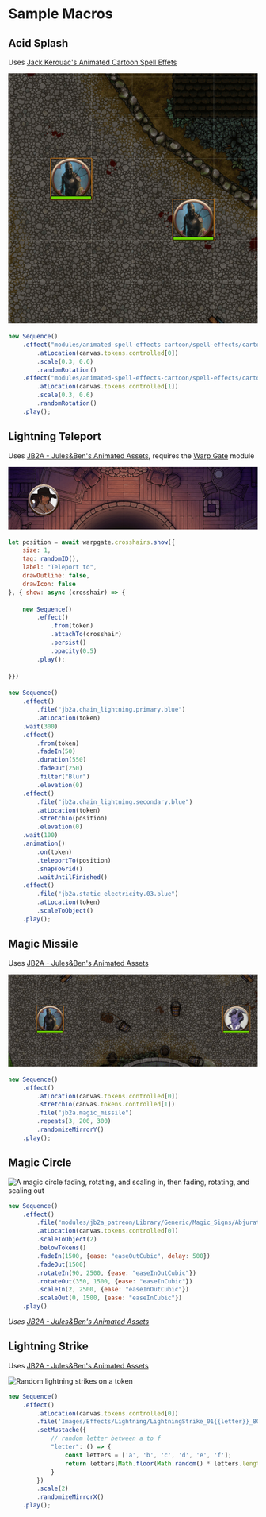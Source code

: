 # Sample Macros

## Acid Splash

Uses [Jack Kerouac's Animated Cartoon Spell Effets](https://foundryvtt.com/packages/animated-spell-effects-cartoon)

![Acid splash hitting two tokens with random rotation and scales](images/acid_splash.gif)

```js
new Sequence()
    .effect("modules/animated-spell-effects-cartoon/spell-effects/cartoon/water/acid_splash_CIRCLE_01.webm")
        .atLocation(canvas.tokens.controlled[0])
        .scale(0.3, 0.6)
        .randomRotation()
    .effect("modules/animated-spell-effects-cartoon/spell-effects/cartoon/water/acid_splash_CIRCLE_01.webm")
        .atLocation(canvas.tokens.controlled[1])
        .scale(0.3, 0.6)
        .randomRotation()
    .play();
```

## Lightning Teleport

Uses [JB2A - Jules&Ben's Animated Assets](https://foundryvtt.com/packages/JB2A_DnD5e), requires the [Warp Gate](https://foundryvtt.com/packages/warpgate) module

![Animation showing the Sequencer](images/Animation2.gif)

```js
let position = await warpgate.crosshairs.show({
    size: 1,
    tag: randomID(),
    label: "Teleport to",
    drawOutline: false,
    drawIcon: false
}, { show: async (crosshair) => {

    new Sequence()
        .effect()
            .from(token)
            .attachTo(crosshair)
            .persist()
            .opacity(0.5)
        .play();

}})

new Sequence()
    .effect()
        .file("jb2a.chain_lightning.primary.blue")
        .atLocation(token)
    .wait(300)
    .effect()
        .from(token)
        .fadeIn(50)
        .duration(550)
        .fadeOut(250)
        .filter("Blur")
        .elevation(0)
    .effect()
        .file("jb2a.chain_lightning.secondary.blue")
        .atLocation(token)
        .stretchTo(position)
        .elevation(0)
    .wait(100)
    .animation()
        .on(token)
        .teleportTo(position)
        .snapToGrid()
        .waitUntilFinished()
    .effect()
        .file("jb2a.static_electricity.03.blue")
        .atLocation(token)
        .scaleToObject()
    .play();
```

## Magic Missile

Uses [JB2A - Jules&Ben's Animated Assets](https://foundryvtt.com/packages/JB2A_DnD5e)

![One token firing three magic missiles on another token](images/magic_missile.gif)
```js
new Sequence()
    .effect()
        .atLocation(canvas.tokens.controlled[0])
        .stretchTo(canvas.tokens.controlled[1])
        .file("jb2a.magic_missile")
        .repeats(3, 200, 300)
        .randomizeMirrorY()
    .play();
```

## Magic Circle

![A magic circle fading, rotating, and scaling in, then fading, rotating, and scaling out](images/scalerotationfade.gif)

```js
new Sequence()
    .effect()
        .file("modules/jb2a_patreon/Library/Generic/Magic_Signs/Abjuration_01_Blue_Circle_800x800.webm")
        .atLocation(canvas.tokens.controlled[0])
        .scaleToObject(2)
        .belowTokens()
        .fadeIn(1500, {ease: "easeOutCubic", delay: 500})
        .fadeOut(1500)
        .rotateIn(90, 2500, {ease: "easeInOutCubic"})
        .rotateOut(350, 1500, {ease: "easeInCubic"})
        .scaleIn(2, 2500, {ease: "easeInOutCubic"})
        .scaleOut(0, 1500, {ease: "easeInCubic"})
    .play()
```

*Uses [JB2A - Jules&Ben's Animated Assets](https://foundryvtt.com/packages/JB2A_DnD5e)*

## Lightning Strike

Uses [JB2A - Jules&Ben's Animated Assets](https://foundryvtt.com/packages/JB2A_DnD5e)

![Random lightning strikes on a token](images/lightning_strike.gif)

```js
new Sequence()
    .effect()
        .atLocation(canvas.tokens.controlled[0])
        .file('Images/Effects/Lightning/LightningStrike_01{{letter}}_800x800.webm')
        .setMustache({
            // random letter between a to f
            "letter": () => {
                const letters = ['a', 'b', 'c', 'd', 'e', 'f']; 
                return letters[Math.floor(Math.random() * letters.length)];
            }
        })
        .scale(2)
        .randomizeMirrorX()
    .play();
```
